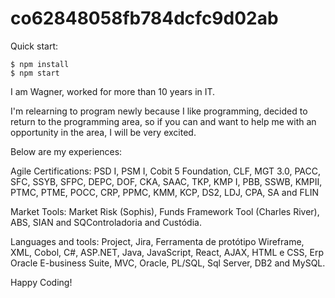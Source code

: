 # co62848058fb784dcfc9d02ab

Quick start:
```
$ npm install
$ npm start
````

I am Wagner, worked for more than 10 years in IT.

I'm relearning to program newly because I like programming, decided to return to the programming area, so if you can and want to help me with an opportunity in the area, I will be very excited.

Below are my experiences:

Agile Certifications: PSD I, PSM I, Cobit 5 Foundation, CLF, MGT 3.0, PACC, SFC, SSYB, SFPC, DEPC, DOF, CKA, SAAC, TKP, KMP I, PBB, SSWB, KMPII, PTMC, PTME, POCC, CRP, PPMC, KMM, KCP, DS2, LDJ, CPA, SA and FLIN

Market Tools:
Market Risk (Sophis), Funds Framework Tool (Charles River), ABS, SIAN and SQControladoria and Custódia.

Languages and tools:
Project, Jira, Ferramenta de protótipo Wireframe, XML, Cobol, C#, ASP.NET, Java, JavaScript, React, AJAX, HTML e CSS, Erp Oracle E-business Suite, MVC, Oracle, PL/SQL, Sql Server, DB2 and MySQL.

Happy Coding!